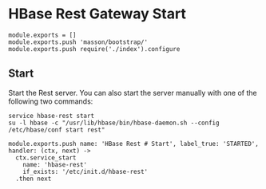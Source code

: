 
# HBase Rest Gateway Start

    module.exports = []
    module.exports.push 'masson/bootstrap/'
    module.exports.push require('./index').configure

## Start

Start the Rest server. You can also start the server manually with one of the
following two commands:

```
service hbase-rest start
su -l hbase -c "/usr/lib/hbase/bin/hbase-daemon.sh --config /etc/hbase/conf start rest"
```

    module.exports.push name: 'HBase Rest # Start', label_true: 'STARTED', handler: (ctx, next) ->
      ctx.service_start
        name: 'hbase-rest'
        if_exists: '/etc/init.d/hbase-rest'
      .then next

